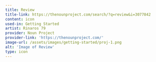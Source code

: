 ```yaml
---
title: Review
title-link: https://thenounproject.com/search/?q=review&i=3077842
content: icon
used-in: Getting Started
artist: Rinaros 79
provider: Noun Project
provider-link: 'https://thenounproject.com/'
image-url: /assets/images/getting-started/proj-1.png
alt: 'Image of Review'
type: icon
---
```

